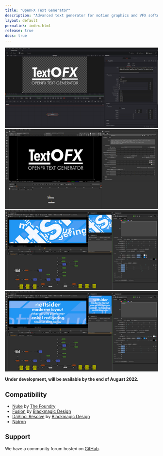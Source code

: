 ```yaml
---
title: "OpenFX Text Generator"
description: "Advanced text generator for motion graphics and VFX software using the OpenFX standard published by the Academy Software Foundation."
layout: default
permalink: index.html
release: true
docs: true
---
```


![Screenshot of TextOFX in Fusion 18](assets/images/textofx-screenshot-fusion18.png "Screenshot of TextOFX in Fusion 18")
![Screenshot of TextOFX in Nuke 7](assets/images/textofx-screenshot-nuke7.png "Screenshot of TextOFX in Nuke 7")
![Screenshot of TextOFX in use on Natron](assets/images/textofx-screenshot-usage-natron-02.png "Screenshot of TextOFX in use on Natron")
![Screenshot of TextOFX in use on Natron](assets/images/textofx-screenshot-usage-natron-01.png "Screenshot of TextOFX in use on Natron")

**Under development, will be available by the end of August 2022.**

## Compatibility

* [Nuke](https://www.foundry.com/products/nuke) by [The Foundry](https://www.foundry.com/)
* [Fusion](https://www.blackmagicdesign.com/no/products/fusion) by [Blackmagic Design](https://blackmagicdesign.com)
* [DaVinci Resolve](https://www.blackmagicdesign.com/products/davinciresolve) by [Blackmagic Design](https://blackmagicdesign.com)
* [Natron](https://natrongithub.github.io/)

## Support

We have a community forum hosted on [GitHub](https://github.com/nettstudio/text.openfx.no/discussions).
